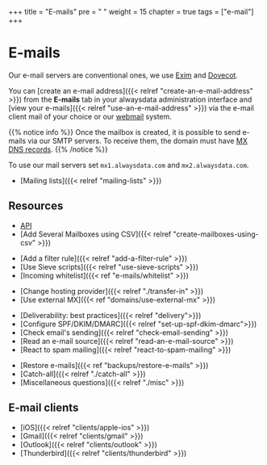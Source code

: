 +++
title = "E-mails"
pre = "<i class='fas fa-fw fa-paper-plane'></i> "
weight = 15
chapter = true
tags = ["e-mail"]
+++

# E-mails

Our e-mail servers are conventional ones, we use [Exim](https://www.exim.org/) and [Dovecot](https://www.dovecot.org/).

You can [create an e-mail address]({{< relref "create-an-e-mail-address" >}}) from the **E-mails** tab in your alwaysdata administration interface and [view your e-mails]({{< relref "use-an-e-mail-address" >}}) via the e-mail client mail of your choice or our [webmail](https://webmail.alwaysdata.com) system.

{{% notice info %}}
Once the mailbox is created, it is possible to send e-mails via our SMTP servers. To receive them, the domain must have [MX DNS records](https://en.wikipedia.org/wiki/MX_record).
{{% /notice %}}

To use our mail servers set `mx1.alwaysdata.com` and `mx2.alwaysdata.com`.

* [Mailing lists]({{< relref "mailing-lists" >}})

## Resources

- [API](https://api.alwaysdata.com/v1/mailbox/doc/)
- [Add Several Mailboxes using CSV]({{< relref "create-mailboxes-using-csv" >}})
* [Add a filter rule]({{< relref "add-a-filter-rule" >}})
* [Use Sieve scripts]({{< relref "use-sieve-scripts" >}})
* [Incoming whitelist]({{< ref "e-mails/whitelist" >}})
- [Change hosting provider]({{< relref "./transfer-in" >}})
- [Use external MX]({{< ref "domains/use-external-mx" >}})
* [Deliverability: best practices]({{< relref "delivery">}})
* [Configure SPF/DKIM/DMARC]({{< relref "set-up-spf-dkim-dmarc">}})
* [Check email's sending]({{< relref "check-email-sending" >}})
* [Read an e-mail source]({{< relref "read-an-e-mail-source" >}})
* [React to spam mailing]({{< relref "react-to-spam-mailing" >}})
- [Restore e-mails]({{< ref "backups/restore-e-mails" >}})
- [Catch-all]({{< relref "./catch-all" >}})
- [Miscellaneous questions]({{< relref "./misc" >}})

## E-mail clients

- [iOS]({{< relref "clients/apple-ios" >}})
- [Gmail]({{< relref "clients/gmail" >}})
- [Outlook]({{< relref "clients/outlook" >}})
- [Thunderbird]({{< relref "clients/thunderbird" >}})
